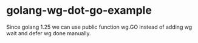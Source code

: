 # golang-wg-dot-go-example

Since golang 1.25 we can use public function wg.GO instead of adding wg wait and defer wg done manually.